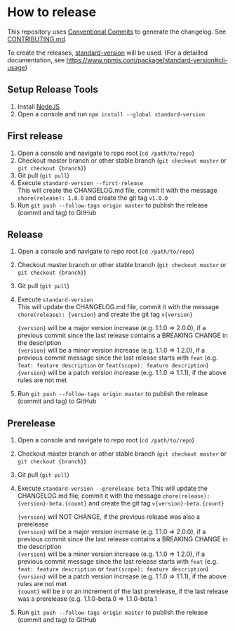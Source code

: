 # How to release
This repository uses [Conventional Commits](https://www.conventionalcommits.org/) to generate the changelog.
See [CONTRIBUTING.md](./CONTRIBUTING.md).

To create the releases, [standard-version](https://www.npmjs.com/package/standard-version) will be used.
(For a detailled documentation, see https://www.npmjs.com/package/standard-version#cli-usage)

## Setup Release Tools

1. Install [NodeJS](https://nodejs.org/)
2. Open a console and run `npm install --global standard-version`

## First release
1. Open a console and navigate to repo root (`cd /path/to/repo`)
2. Checkout master branch or other stable branch (`git checkout master` or `git checkout {branch}`)
3. Git pull (`git pull`)
4. Execute `standard-version --first-release`  
   This will create the CHANGELOG.md file, commit it with the message `chore(release): 1.0.0` and create the git tag `v1.0.0`
5. Run `git push --follow-tags origin master` to publish the release (commit and tag) to GitHub

## Release
1. Open a console and navigate to repo root (`cd /path/to/repo`)
2. Checkout master branch or other stable branch (`git checkout master` or `git checkout {branch}`)
3. Git pull (`git pull`)
4. Execute `standard-version`  
   This will update the CHANGELOG.md file, commit it with the message `chore(release): {version}` and create the git tag `v{version}`  

   `{version}` will be a major version increase (e.g. 1.1.0 => 2.0.0), if a previous commit since the last release contains a BREAKING CHANGE in the description  
   `{version}` will be a minor version increase (e.g. 1.1.0 => 1.2.0), if a previous commit message since the last release starts with `feat` (e.g. `feat: feature description` or `feat(scope): feature description`)  
   `{version}` will be a patch version increase (e.g. 1.1.0 => 1.1.1), if the above rules are not met
5. Run `git push --follow-tags origin master` to publish the release (commit and tag) to GitHub

## Prerelease
1. Open a console and navigate to repo root (`cd /path/to/repo`)
2. Checkout master branch or other stable branch (`git checkout master` or `git checkout {branch}`)
3. Git pull (`git pull`)
4. Execute `standard-version --prerelease beta`
   This will update the CHANGELOG.md file, commit it with the message `chore(release): {version}-beta.{count}` and create the git tag `v{version}-beta.{count}`   

   `{version}` will NOT CHANGE, if the previous release was also a prerelease  
   `{version}` will be a major version increase (e.g. 1.1.0 => 2.0.0), if a previous commit since the last release contains a BREAKING CHANGE in the description  
   `{version}` will be a minor version increase (e.g. 1.1.0 => 1.2.0), if a previous commit message since the last release starts with `feat` (e.g. `feat: feature description` or `feat(scope): feature description`)  
   `{version}` will be a patch version increase (e.g. 1.1.0 => 1.1.1), if the above rules are not met  
   `{count}` will be `0` or an increment of the last prerelease, if the last release was a prerelease (e.g. 1.1.0-beta.0 => 1.1.0-beta.1
5. Run `git push --follow-tags origin master` to publish the release (commit and tag) to GitHub
